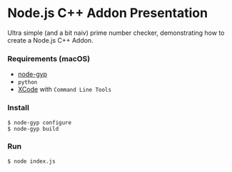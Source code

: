 # Node.js C++ Addon Presentation

Ultra simple (and a bit naiv) prime number checker, demonstrating how to create a Node.js C++ Addon.

### Requirements (macOS)
- [node-gyp](https://github.com/nodejs/node-gyp)
- `python`
- [XCode](https://developer.apple.com/xcode/) with `Command Line Tools`

### Install
```shell
$ node-gyp configure
$ node-gyp build
```

### Run
```shell
$ node index.js
```
